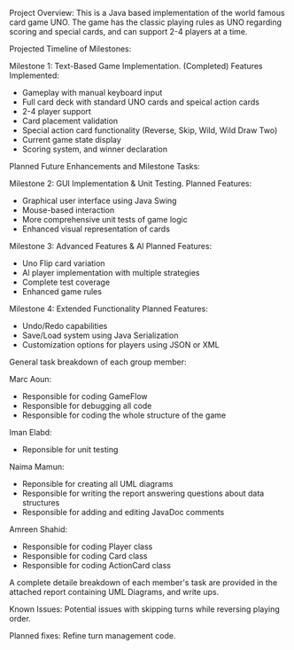 Project Overview:
This is a Java based implementation of the world famous card game UNO. The game has the classic playing rules as UNO regarding scoring and special cards, and can support 2-4 players at a time. 

Projected Timeline of Milestones:

Milestone 1: Text-Based Game Implementation. (Completed)
Features Implemented:
- Gameplay with manual keyboard input
- Full card deck with standard UNO cards and speical action cards
- 2-4 player support
- Card placement validation
- Special action card functionality (Reverse, Skip, Wild, Wild Draw Two)
- Current game state display
- Scoring system, and winner declaration

Planned Future Enhancements and Milestone Tasks:

Milestone 2: GUI Implementation & Unit Testing. 
Planned Features:
- Graphical user interface using Java Swing
- Mouse-based interaction
- More comprehensive unit tests of game logic
- Enhanced visual representation of cards

Milestone 3: Advanced Features & Al 
Planned Features:
- Uno Flip card variation
- Al player implementation with multiple strategies
- Complete test coverage
- Enhanced game rules

Milestone 4: Extended Functionality 
Planned Features:
- Undo/Redo capabilities
- Save/Load system using Java Serialization
- Customization options for players using JSON or XML

General task breakdown of each group member:

Marc Aoun:
- Responsible for coding GameFlow
- Responsible for debugging all code
- Responsible for coding the whole structure of the game

Iman Elabd:
- Reponsible for unit testing

Naima Mamun:
- Reponsible for creating all UML diagrams
- Responsible for writing the report answering questions about data structures
- Responsible for adding and editing JavaDoc comments
  
Amreen Shahid:
- Responsible for coding Player class
- Responsible for coding Card class
- Responsible for coding ActionCard class

A complete detaile breakdown of each member's task are provided in the attached report containing UML Diagrams, and write ups.

Known Issues:
Potential issues with skipping turns while reversing playing order.

Planned fixes:
Refine turn management code.
